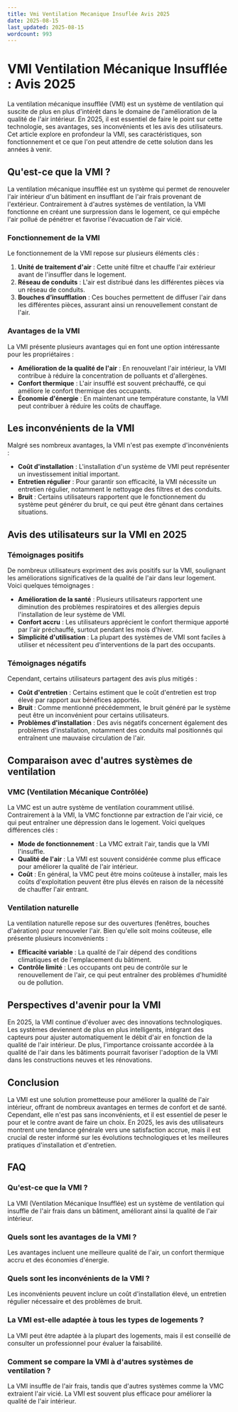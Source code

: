 ```yaml
---
title: Vmi Ventilation Mecanique Insuflée Avis 2025
date: 2025-08-15
last_updated: 2025-08-15
wordcount: 993
---
```


# VMI Ventilation Mécanique Insufflée : Avis 2025

La ventilation mécanique insufflée (VMI) est un système de ventilation qui suscite de plus en plus d'intérêt dans le domaine de l'amélioration de la qualité de l'air intérieur. En 2025, il est essentiel de faire le point sur cette technologie, ses avantages, ses inconvénients et les avis des utilisateurs. Cet article explore en profondeur la VMI, ses caractéristiques, son fonctionnement et ce que l'on peut attendre de cette solution dans les années à venir.

## Qu'est-ce que la VMI ?

La ventilation mécanique insufflée est un système qui permet de renouveler l'air intérieur d'un bâtiment en insufflant de l'air frais provenant de l'extérieur. Contrairement à d'autres systèmes de ventilation, la VMI fonctionne en créant une surpression dans le logement, ce qui empêche l'air pollué de pénétrer et favorise l'évacuation de l'air vicié.

### Fonctionnement de la VMI

Le fonctionnement de la VMI repose sur plusieurs éléments clés :

1. **Unité de traitement d'air** : Cette unité filtre et chauffe l'air extérieur avant de l'insuffler dans le logement.
2. **Réseau de conduits** : L'air est distribué dans les différentes pièces via un réseau de conduits.
3. **Bouches d’insufflation** : Ces bouches permettent de diffuser l'air dans les différentes pièces, assurant ainsi un renouvellement constant de l'air.

### Avantages de la VMI

La VMI présente plusieurs avantages qui en font une option intéressante pour les propriétaires :

- **Amélioration de la qualité de l'air** : En renouvelant l'air intérieur, la VMI contribue à réduire la concentration de polluants et d'allergènes.
- **Confort thermique** : L'air insufflé est souvent préchauffé, ce qui améliore le confort thermique des occupants.
- **Économie d'énergie** : En maintenant une température constante, la VMI peut contribuer à réduire les coûts de chauffage.

## Les inconvénients de la VMI

Malgré ses nombreux avantages, la VMI n'est pas exempte d'inconvénients :

- **Coût d'installation** : L'installation d'un système de VMI peut représenter un investissement initial important.
- **Entretien régulier** : Pour garantir son efficacité, la VMI nécessite un entretien régulier, notamment le nettoyage des filtres et des conduits.
- **Bruit** : Certains utilisateurs rapportent que le fonctionnement du système peut générer du bruit, ce qui peut être gênant dans certaines situations.

## Avis des utilisateurs sur la VMI en 2025

### Témoignages positifs

De nombreux utilisateurs expriment des avis positifs sur la VMI, soulignant les améliorations significatives de la qualité de l'air dans leur logement. Voici quelques témoignages :

- **Amélioration de la santé** : Plusieurs utilisateurs rapportent une diminution des problèmes respiratoires et des allergies depuis l'installation de leur système de VMI.
- **Confort accru** : Les utilisateurs apprécient le confort thermique apporté par l'air préchauffé, surtout pendant les mois d'hiver.
- **Simplicité d'utilisation** : La plupart des systèmes de VMI sont faciles à utiliser et nécessitent peu d'interventions de la part des occupants.

### Témoignages négatifs

Cependant, certains utilisateurs partagent des avis plus mitigés :

- **Coût d'entretien** : Certains estiment que le coût d'entretien est trop élevé par rapport aux bénéfices apportés.
- **Bruit** : Comme mentionné précédemment, le bruit généré par le système peut être un inconvénient pour certains utilisateurs.
- **Problèmes d'installation** : Des avis négatifs concernent également des problèmes d'installation, notamment des conduits mal positionnés qui entraînent une mauvaise circulation de l'air.

## Comparaison avec d'autres systèmes de ventilation

### VMC (Ventilation Mécanique Contrôlée)

La VMC est un autre système de ventilation couramment utilisé. Contrairement à la VMI, la VMC fonctionne par extraction de l'air vicié, ce qui peut entraîner une dépression dans le logement. Voici quelques différences clés :

- **Mode de fonctionnement** : La VMC extrait l'air, tandis que la VMI l'insuffle.
- **Qualité de l'air** : La VMI est souvent considérée comme plus efficace pour améliorer la qualité de l'air intérieur.
- **Coût** : En général, la VMC peut être moins coûteuse à installer, mais les coûts d'exploitation peuvent être plus élevés en raison de la nécessité de chauffer l'air entrant.

### Ventilation naturelle

La ventilation naturelle repose sur des ouvertures (fenêtres, bouches d'aération) pour renouveler l'air. Bien qu'elle soit moins coûteuse, elle présente plusieurs inconvénients :

- **Efficacité variable** : La qualité de l'air dépend des conditions climatiques et de l'emplacement du bâtiment.
- **Contrôle limité** : Les occupants ont peu de contrôle sur le renouvellement de l'air, ce qui peut entraîner des problèmes d'humidité ou de pollution.

## Perspectives d'avenir pour la VMI

En 2025, la VMI continue d'évoluer avec des innovations technologiques. Les systèmes deviennent de plus en plus intelligents, intégrant des capteurs pour ajuster automatiquement le débit d'air en fonction de la qualité de l'air intérieur. De plus, l'importance croissante accordée à la qualité de l'air dans les bâtiments pourrait favoriser l'adoption de la VMI dans les constructions neuves et les rénovations.

## Conclusion

La VMI est une solution prometteuse pour améliorer la qualité de l'air intérieur, offrant de nombreux avantages en termes de confort et de santé. Cependant, elle n'est pas sans inconvénients, et il est essentiel de peser le pour et le contre avant de faire un choix. En 2025, les avis des utilisateurs montrent une tendance générale vers une satisfaction accrue, mais il est crucial de rester informé sur les évolutions technologiques et les meilleures pratiques d'installation et d'entretien.

## FAQ

### Qu'est-ce que la VMI ?

La VMI (Ventilation Mécanique Insufflée) est un système de ventilation qui insuffle de l'air frais dans un bâtiment, améliorant ainsi la qualité de l'air intérieur.

### Quels sont les avantages de la VMI ?

Les avantages incluent une meilleure qualité de l'air, un confort thermique accru et des économies d'énergie.

### Quels sont les inconvénients de la VMI ?

Les inconvénients peuvent inclure un coût d'installation élevé, un entretien régulier nécessaire et des problèmes de bruit.

### La VMI est-elle adaptée à tous les types de logements ?

La VMI peut être adaptée à la plupart des logements, mais il est conseillé de consulter un professionnel pour évaluer la faisabilité.

### Comment se compare la VMI à d'autres systèmes de ventilation ?

La VMI insuffle de l'air frais, tandis que d'autres systèmes comme la VMC extraient l'air vicié. La VMI est souvent plus efficace pour améliorer la qualité de l'air intérieur.